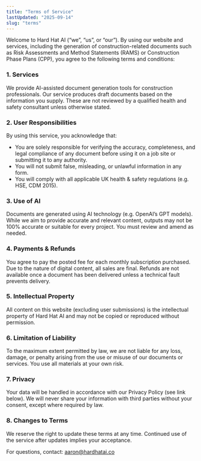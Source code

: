 ```yaml
---
title: "Terms of Service"
lastUpdated: "2025-09-14"
slug: "terms"
---
```



Welcome to Hard Hat AI (“we”, “us”, or “our”). By using our website and services, including the generation of construction-related documents such as Risk Assessments and Method Statements (RAMS) or Construction Phase Plans (CPP), you agree to the following terms and conditions:

### 1. Services
We provide AI-assisted document generation tools for construction professionals. Our service produces draft documents based on the information you supply. These are not reviewed by a qualified health and safety consultant unless otherwise stated.

### 2. User Responsibilities
By using this service, you acknowledge that:
- You are solely responsible for verifying the accuracy, completeness, and legal compliance of any document before using it on a job site or submitting it to any authority.
- You will not submit false, misleading, or unlawful information in any form.
- You will comply with all applicable UK health & safety regulations (e.g. HSE, CDM 2015).

### 3. Use of AI
Documents are generated using AI technology (e.g. OpenAI’s GPT models). While we aim to provide accurate and relevant content, outputs may not be 100% accurate or suitable for every project. You must review and amend as needed.

### 4. Payments & Refunds
You agree to pay the posted fee for each monthly subscription purchased. Due to the nature of digital content, all sales are final. Refunds are not available once a document has been delivered unless a technical fault prevents delivery.

### 5. Intellectual Property
All content on this website (excluding user submissions) is the intellectual property of Hard Hat AI and may not be copied or reproduced without permission.

### 6. Limitation of Liability
To the maximum extent permitted by law, we are not liable for any loss, damage, or penalty arising from the use or misuse of our documents or services. You use all materials at your own risk.

### 7. Privacy
Your data will be handled in accordance with our Privacy Policy (see link below). We will never share your information with third parties without your consent, except where required by law.

### 8. Changes to Terms
We reserve the right to update these terms at any time. Continued use of the service after updates implies your acceptance.

For questions, contact: aaron@hardhatai.co
